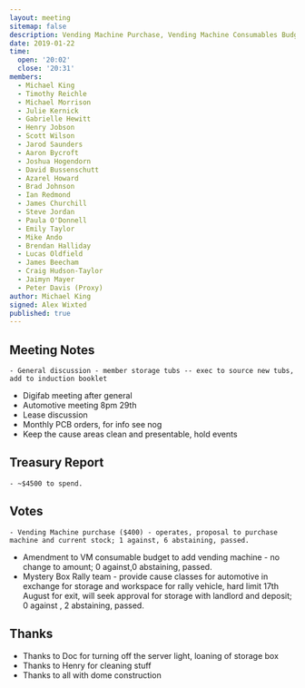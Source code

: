 ```yaml
---
layout: meeting
sitemap: false
description: Vending Machine Purchase, Vending Machine Consumables Budget, Mystery Box Rally
date: 2019-01-22
time:
  open: '20:02'
  close: '20:31'
members:
  - Michael King
  - Timothy Reichle
  - Michael Morrison
  - Julie Kernick
  - Gabrielle Hewitt
  - Henry Jobson
  - Scott Wilson
  - Jarod Saunders
  - Aaron Bycroft
  - Joshua Hogendorn
  - David Bussenschutt
  - Azarel Howard
  - Brad Johnson
  - Ian Redmond
  - James Churchill
  - Steve Jordan
  - Paula O'Donnell
  - Emily Taylor
  - Mike Ando
  - Brendan Halliday
  - Lucas Oldfield
  - James Beecham
  - Craig Hudson-Taylor
  - Jaimyn Mayer
  - Peter Davis (Proxy)
author: Michael King
signed: Alex Wixted
published: true
---
```


## Meeting Notes
	- General discussion - member storage tubs -- exec to source new tubs, add to induction booklet
  - Digifab meeting after general
  - Automotive meeting 8pm 29th
  - Lease discussion
  - Monthly PCB orders, for info see nog
  - Keep the cause areas clean and presentable, hold events

## Treasury Report
 	- ~$4500 to spend.

## Votes
	- Vending Machine purchase ($400) - operates, proposal to purchase machine and current stock; 1 against, 6 abstaining, passed.
  - Amendment to VM consumable budget to add vending machine - no change to amount; 0 against,0 abstaining, passed.
  - Mystery Box Rally team - provide cause classes for automotive in exchange for storage and workspace for rally vehicle, hard limit 17th August for exit, will seek approval for storage with landlord and deposit; 0 against , 2 abstaining, passed.

## Thanks
  - Thanks to Doc for turning off the server light, loaning of storage box
  - Thanks to Henry for cleaning stuff
  - Thanks to all with dome construction